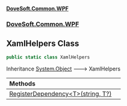 #### [DoveSoft.Common.WPF](readme.md 'readme')
### [DoveSoft.Common.WPF](DoveSoft_Common_WPF.md 'DoveSoft.Common.WPF')
## XamlHelpers Class
```csharp
public static class XamlHelpers
```

Inheritance [System.Object](https://docs.microsoft.com/en-us/dotnet/api/System.Object 'System.Object') &#129106; XamlHelpers  

| Methods | |
| :--- | :--- |
| [RegisterDependency&lt;T&gt;(string, T?)](XamlHelpers_RegisterDependency_mF+BX8U5gj1+tFAY+aIl0A.md 'DoveSoft.Common.WPF.XamlHelpers.RegisterDependency&lt;T&gt;(string, T?)') |  |
